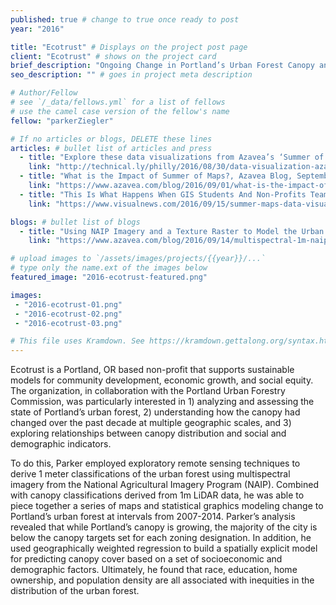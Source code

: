 ```yaml
---
published: true # change to true once ready to post
year: "2016"

title: "Ecotrust" # Displays on the project post page
client: "Ecotrust" # shows on the project card
brief_description: "Ongoing Change in Portland’s Urban Forest Canopy and Looking Ahead in the 2035 Comprehensive Plan" # shows on the project card
seo_description: "" # goes in project meta description

# Author/Fellow
# see `/_data/fellows.yml` for a list of fellows
# use the camel case version of the fellow's name
fellow: "parkerZiegler"

# If no articles or blogs, DELETE these lines
articles: # bullet list of articles and press
  - title: "Explore these data visualizations from Azavea’s ‘Summer of Maps’ program, Technical.ly Philly, August 30, 2016"
    link: "http://technical.ly/philly/2016/08/30/data-visualization-azavea-summer-of-maps-fellowship/"
  - title: "What is the Impact of Summer of Maps?, Azavea Blog, September 1, 2016"
    link: "https://www.azavea.com/blog/2016/09/01/what-is-the-impact-of-summer-of-maps/"
  - title: "This Is What Happens When GIS Students And Non-Profits Team Up, Visual News, September 15, 2016"
    link: "https://www.visualnews.com/2016/09/15/summer-maps-data-visualization/"

blogs: # bullet list of blogs
  - title: "Using NAIP Imagery and a Texture Raster to Model the Urban Forest"
    link: "https://www.azavea.com/blog/2016/09/14/multispectral-1m-naip-imagery-model-urban-forest/"

# upload images to `/assets/images/projects/{{year}}/...`
# type only the name.ext of the images below
featured_image: "2016-ecotrust-featured.png"

images:
 - "2016-ecotrust-01.png"
 - "2016-ecotrust-02.png"
 - "2016-ecotrust-03.png"

# This file uses Kramdown. See https://kramdown.gettalong.org/syntax.html for syntax
---
```

Ecotrust is a Portland, OR based non-profit that supports sustainable models for community development, economic growth, and social equity. The organization, in collaboration with the Portland Urban Forestry Commission, was particularly interested in 1) analyzing and assessing the state of Portland’s urban forest, 2) understanding how the canopy had changed over the past decade at multiple geographic scales, and 3) exploring relationships between canopy distribution and social and demographic indicators.

To do this, Parker employed exploratory remote sensing techniques to derive 1 meter classifications of the urban forest using multispectral imagery from the National Agricultural Imagery Program (NAIP). Combined with canopy classifications derived from 1m LiDAR data, he was able to piece together a series of maps and statistical graphics modeling change to Portland’s urban forest at intervals from 2007-2014. Parker’s analysis revealed that while Portland’s canopy is growing, the majority of the city is below the canopy targets set for each zoning designation. In addition, he used geographically weighted regression to build a spatially explicit model for predicting canopy cover based on a set of socioeconomic and demographic factors. Ultimately, he found that race, education, home ownership, and population density are all associated with inequities in the distribution of the urban forest.
